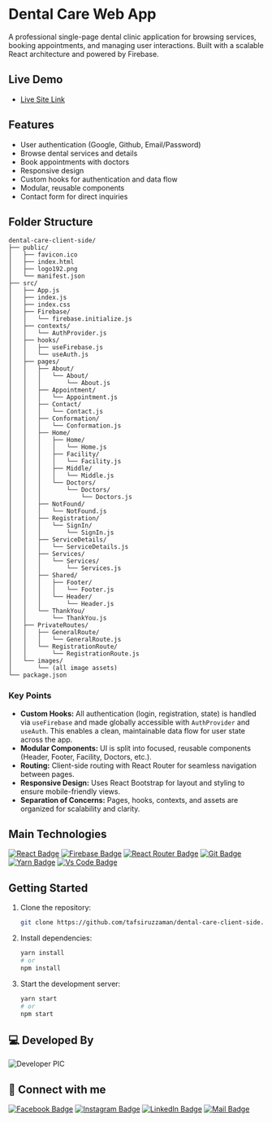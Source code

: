 # Dental Care Web App

A professional single-page dental clinic application for browsing services, booking appointments, and managing user interactions. Built with a scalable React architecture and powered by Firebase.

## Live Demo

- [Live Site Link](https://dental-care-tj.web.app/)

## Features

- User authentication (Google, Github, Email/Password)
- Browse dental services and details
- Book appointments with doctors
- Responsive design
- Custom hooks for authentication and data flow
- Modular, reusable components
- Contact form for direct inquiries

## Folder Structure

```
dental-care-client-side/
├── public/
│   ├── favicon.ico
│   ├── index.html
│   ├── logo192.png
│   └── manifest.json
├── src/
│   ├── App.js
│   ├── index.js
│   ├── index.css
│   ├── Firebase/
│   │   └── firebase.initialize.js
│   ├── contexts/
│   │   └── AuthProvider.js        
│   ├── hooks/
│   │   ├── useFirebase.js       
│   │   └── useAuth.js           
│   ├── pages/
│   │   ├── About/
│   │   │   └── About/
│   │   │       └── About.js
│   │   ├── Appointment/
│   │   │   └── Appointment.js
│   │   ├── Contact/
│   │   │   └── Contact.js
│   │   ├── Conformation/
│   │   │   └── Conformation.js
│   │   ├── Home/
│   │   │   ├── Home/
│   │   │   │   └── Home.js
│   │   │   ├── Facility/
│   │   │   │   └── Facility.js
│   │   │   ├── Middle/
│   │   │   │   └── Middle.js
│   │   │   └── Doctors/
│   │   │       └── Doctors/
│   │   │           └── Doctors.js
│   │   ├── NotFound/
│   │   │   └── NotFound.js
│   │   ├── Registration/
│   │   │   └── SignIn/
│   │   │       └── SignIn.js
│   │   ├── ServiceDetails/
│   │   │   └── ServiceDetails.js
│   │   ├── Services/
│   │   │   └── Services/
│   │   │       └── Services.js
│   │   ├── Shared/
│   │   │   ├── Footer/
│   │   │   │   └── Footer.js
│   │   │   └── Header/
│   │   │       └── Header.js
│   │   └── ThankYou/
│   │       └── ThankYou.js
│   ├── PrivateRoutes/
│   │   ├── GeneralRoute/
│   │   │   └── GeneralRoute.js
│   │   └── RegistrationRoute/
│   │       └── RegistrationRoute.js
│   └── images/
│       └── (all image assets)
└── package.json
```

### Key Points

- **Custom Hooks:** All authentication (login, registration, state) is handled via `useFirebase` and made globally accessible with `AuthProvider` and `useAuth`. This enables a clean, maintainable data flow for user state across the app.
- **Modular Components:** UI is split into focused, reusable components (Header, Footer, Facility, Doctors, etc.).
- **Routing:** Client-side routing with React Router for seamless navigation between pages.
- **Responsive Design:** Uses React Bootstrap for layout and styling to ensure mobile-friendly views.
- **Separation of Concerns:** Pages, hooks, contexts, and assets are organized for scalability and clarity.

## Main Technologies

[![React Badge](https://img.shields.io/badge/React-20232A?style=for-the-badge&logo=react&logoColor=61DAFB)](https://reactjs.org/)
[![Firebase Badge](https://img.shields.io/badge/Firebase-FFCB2B?style=for-the-badge&logo=firebase&logoColor=white)](https://firebase.google.com/)
[![React Router Badge](https://img.shields.io/badge/React_Router-CA4245?style=for-the-badge&logo=react-router&logoColor=white)](https://reactrouter.com/)
[![Git Badge](https://img.shields.io/badge/git-f34f29?style=for-the-badge&logo=git&logoColor=white)](https://git-scm.com/)
[![Yarn Badge](https://img.shields.io/badge/yarn-0078D6?style=for-the-badge&logo=yarn&logoColor=white)](https://yarnpkg.com/)
[![Vs Code Badge](https://img.shields.io/badge/Visual_Studio_Code-0078D6?style=for-the-badge&logo=visualstudiocode&logoColor=white)](https://code.visualstudio.com/)

## Getting Started

1. Clone the repository:
   ```bash
   git clone https://github.com/tafsiruzzaman/dental-care-client-side.git
   ```
2. Install dependencies:
   ```bash
   yarn install
   # or
   npm install
   ```
3. Start the development server:
   ```bash
   yarn start
   # or
   npm start
   ```

## 💻 Developed By

![Developer PIC](https://avatars.githubusercontent.com/u/86625968?s=40&v=4)

## 🚀 Connect with me

[![Facebook Badge](https://img.shields.io/badge/Facebook-1877F2?style=for-the-badge&logo=facebook&logoColor=white)](https://www.facebook.com/tafsiruzzaman.me)
[![Instagram Badge](https://img.shields.io/badge/Instagram-E4405F?style=for-the-badge&logo=instagram&logoColor=white)](https://www.instagram.com/tafsiruzzaman.me)
[![LinkedIn Badge](https://img.shields.io/badge/LinkedIn-0A66C2?style=for-the-badge&logo=linkedin&logoColor=white)](https://www.linkedin.com/in/tafsiruzzaman/)
[![Mail Badge](https://img.shields.io/badge/Gmail-D14836?style=for-the-badge&logo=gmail&logoColor=white)](mailto:tafsirjaman100@gmail.com)
